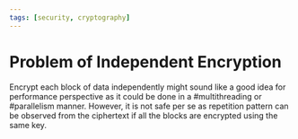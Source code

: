 ```yaml
---
tags: [security, cryptography]
---
```


# Problem of Independent Encryption

Encrypt each block of data independently might sound like a good idea for
performance perspective as it could be done in a #multithreading or #parallelism
manner. However, it is not safe per se as repetition pattern can be observed
from the ciphertext if all the blocks are encrypted using the same key.
